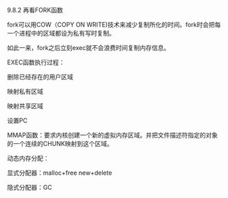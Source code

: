 9.8.2 再看FORK函数

fork可以用COW（COPY ON WRITE)技术来减少复制所化的时间。fork时会把每一个进程中的区域都设为私有写时复制。

如此一来，fork之后立刻exec就不会浪费时间复制内存信息。



EXEC函数执行过程：

删除已经存在的用户区域

映射私有区域

映射共享区域

设置PC



MMAP函数：要求内核创建一个新的虚拟内存区域。并把文件描述符指定的对象的一个连续的CHUNK映射到这个区域。



动态内存分配：

显式分配器：malloc+free new+delete

隐式分配器：GC